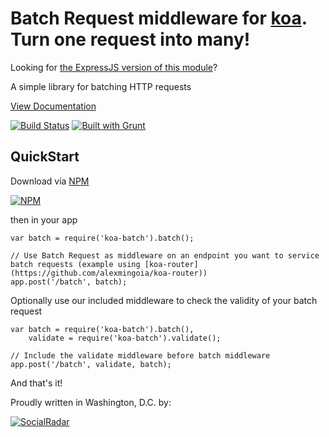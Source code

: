 Batch Request middleware for [koa](http://koajs.com). Turn one request into many!
=======

Looking for [the ExpressJS version of this module](https://github.com/socialradar/batch-request)?

A simple library for batching HTTP requests

[View Documentation](http://batch-request.socialradar.com)

[![Build Status](https://travis-ci.org/socialradar/koa-batch.png?branch=master)](https://travis-ci.org/socialradar/koa-batch) [![Built with Grunt](https://cdn.gruntjs.com/builtwith.png)](http://gruntjs.com/)

## QuickStart

Download via [NPM](http://npmjs.org)

[![NPM](https://nodei.co/npm/koa-batch.png?compact=true)](https://nodei.co/npm/koa-batch/)

then in your app

    var batch = require('koa-batch').batch();

    // Use Batch Request as middleware on an endpoint you want to service batch requests (example using [koa-router](https://github.com/alexmingoia/koa-router))
    app.post('/batch', batch);


Optionally use our included middleware to check the validity of your batch request

    var batch = require('koa-batch').batch(),
        validate = require('koa-batch').validate();

    // Include the validate middleware before batch middleware
    app.post('/batch', validate, batch);

And that's it!

Proudly written in Washington, D.C. by:

[![SocialRadar](https://raw.github.com/socialradar/koa-batch/master/social-radar-black-orange.png)](http://socialradar.com)
